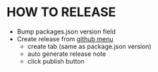 # HOW TO RELEASE

- Bump packages.json version field
- Create release from [github menu](https://github.com/ToyB0x/eslint-plugin-todo-comment/releases)
  - create tab (same as package.json version)
  - auto generate release note
  - click publish button
